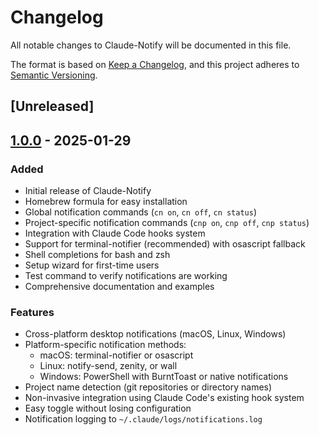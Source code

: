 # Changelog

All notable changes to Claude-Notify will be documented in this file.

The format is based on [Keep a Changelog](https://keepachangelog.com/en/1.0.0/),
and this project adheres to [Semantic Versioning](https://semver.org/spec/v2.0.0.html).

## [Unreleased]

## [1.0.0] - 2025-01-29

### Added
- Initial release of Claude-Notify
- Homebrew formula for easy installation
- Global notification commands (`cn on`, `cn off`, `cn status`)
- Project-specific notification commands (`cnp on`, `cnp off`, `cnp status`)
- Integration with Claude Code hooks system
- Support for terminal-notifier (recommended) with osascript fallback
- Shell completions for bash and zsh
- Setup wizard for first-time users
- Test command to verify notifications are working
- Comprehensive documentation and examples

### Features
- Cross-platform desktop notifications (macOS, Linux, Windows)
- Platform-specific notification methods:
  - macOS: terminal-notifier or osascript
  - Linux: notify-send, zenity, or wall
  - Windows: PowerShell with BurntToast or native notifications
- Project name detection (git repositories or directory names)
- Non-invasive integration using Claude Code's existing hook system
- Easy toggle without losing configuration
- Notification logging to `~/.claude/logs/notifications.log`

[1.0.0]: https://github.com/mylee04/claude-notify/releases/tag/v1.0.0